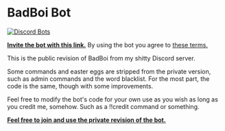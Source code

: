 # BadBoi Bot

[![Discord Bots](https://discordbots.org/api/widget/status/555135372661620776.svg)](https://discordbots.org/bot/555135372661620776)

[**Invite the bot with this link.**](https://discordapp.com/oauth2/authorize?client_id=555135372661620776&scope=bot&permissions=117760)
By using the bot you agree to [these terms.](TERMS.md)

This is the public revision of BadBoi from my shitty Discord server.

Some commands and easter eggs are stripped from the private version, such as admin commands and the word blacklist. For the most part, the code is the same, though with some improvements. 

Feel free to modify the bot's code for your own use as you wish as long as you credit me, somehow. Such as a !!credit command or something.

[**Feel free to join and use the private revision of the bot.**](https://discord.gg/Xs9eqtF)

